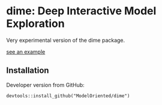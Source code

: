 # dime: Deep Interactive Model Exploration
Very experimental version of the dime package.

[see an example](https://modeloriented.github.io/dime/demo.html)

## Installation

Developer version from GitHub:

``` 
devtools::install_github("ModelOriented/dime")
```
